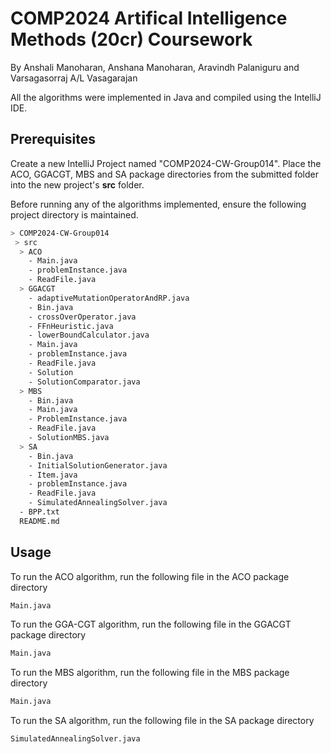 # COMP2024 Artifical Intelligence Methods (20cr) Coursework

By Anshali Manoharan, Anshana Manoharan, Aravindh Palaniguru and Varsagasorraj A/L Vasagarajan

All the algorithms were
implemented in Java and compiled using the IntelliJ IDE.

## Prerequisites
Create a new IntelliJ Project named "COMP2024-CW-Group014".
Place the ACO, GGACGT, MBS and SA package directories from the submitted folder into the new project's **src** folder.

Before running any of the algorithms implemented, ensure the following project directory is maintained.

```bash
> COMP2024-CW-Group014
 > src
  > ACO
    - Main.java
    - problemInstance.java
    - ReadFile.java
  > GGACGT
    - adaptiveMutationOperatorAndRP.java
    - Bin.java
    - crossOverOperator.java
    - FFnHeuristic.java
    - lowerBoundCalculator.java
    - Main.java
    - problemInstance.java
    - ReadFile.java
    - Solution
    - SolutionComparator.java
  > MBS
    - Bin.java
    - Main.java
    - ProblemInstance.java
    - ReadFile.java
    - SolutionMBS.java
  > SA
    - Bin.java
    - InitialSolutionGenerator.java
    - Item.java
    - problemInstance.java
    - ReadFile.java
    - SimulatedAnnealingSolver.java
  - BPP.txt
  README.md
```

## Usage
To run the ACO algorithm, run the following file in the ACO package directory
```python
Main.java
```
To run the GGA-CGT algorithm, run the following file in the GGACGT package directory
```python
Main.java
```
To run the MBS algorithm, run the following file in the MBS package directory
```python
Main.java
```
To run the SA algorithm, run the following file in the SA package directory
```python
SimulatedAnnealingSolver.java
```
